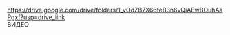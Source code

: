 https://drive.google.com/drive/folders/1_vOdZB7X66feB3n6vQiAEwBOuhAaPgxf?usp=drive_link      
ВИДЕО

